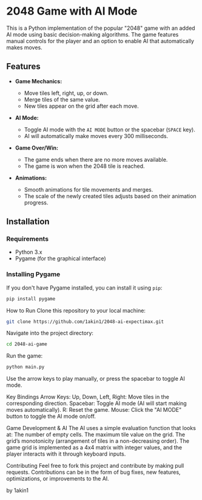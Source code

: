 # 2048 Game with AI Mode

This is a Python implementation of the popular "2048" game with an added AI mode using basic decision-making algorithms. The game features manual controls for the player and an option to enable AI that automatically makes moves.

## Features

- **Game Mechanics:**
  - Move tiles left, right, up, or down.
  - Merge tiles of the same value.
  - New tiles appear on the grid after each move.

- **AI Mode:**
  - Toggle AI mode with the `AI MODE` button or the spacebar (`SPACE` key).
  - AI will automatically make moves every 300 milliseconds.
  
- **Game Over/Win:**
  - The game ends when there are no more moves available.
  - The game is won when the 2048 tile is reached.

- **Animations:**
  - Smooth animations for tile movements and merges.
  - The scale of the newly created tiles adjusts based on their animation progress.

## Installation

### Requirements

- Python 3.x
- Pygame (for the graphical interface)

### Installing Pygame

If you don't have Pygame installed, you can install it using `pip`:

```bash
pip install pygame
```
How to Run
Clone this repository to your local machine:

```bash
git clone https://github.com/1akin1/2048-ai-expectimax.git
```
Navigate into the project directory:
```bash
cd 2048-ai-game
```

Run the game:

```bash
python main.py
```

Use the arrow keys to play manually, or press the spacebar to toggle AI mode.

Key Bindings
Arrow Keys:
Up, Down, Left, Right: Move tiles in the corresponding direction.
Spacebar: Toggle AI mode (AI will start making moves automatically).
R: Reset the game.
Mouse: Click the "AI MODE" button to toggle the AI mode on/off.

Game Development & AI
The AI uses a simple evaluation function that looks at:
The number of empty cells.
The maximum tile value on the grid.
The grid’s monotonicity (arrangement of tiles in a non-decreasing order).
The game grid is implemented as a 4x4 matrix with integer values, and the player interacts with it through keyboard inputs.

Contributing
Feel free to fork this project and contribute by making pull requests. Contributions can be in the form of bug fixes, new features, optimizations, or improvements to the AI.

by 1akin1
